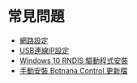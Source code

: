 # 常見問題

* [網路設定](./faq/network.md)
* [USB連線IP設定](./faq/gadget.md)
* [Windows 10 RNDIS 驅動程式安裝](./faq/windows10_rndis.md)
* [手動安裝 Botnana Control 更新檔](./faq/manual_install_deb/manual_install_deb.md)